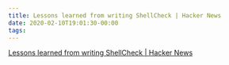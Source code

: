 ```yaml
---
title: Lessons learned from writing ShellCheck | Hacker News
date: 2020-02-10T19:01:30-00:00
tags:
---
```


[Lessons learned from writing ShellCheck | Hacker News](https://news.ycombinator.com/item?id=22279585)

